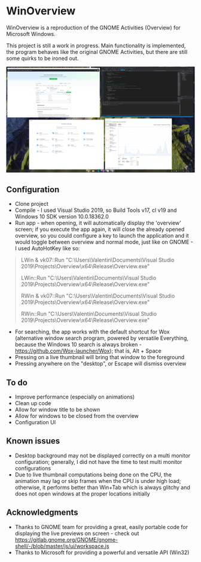 # WinOverview
WinOverview is a reproduction of the GNOME Activities (Overview) for Microsoft Windows.

This project is still a work in progress. Main functionality is implemented, the program behaves like the original GNOME Activities, but there are still some quirks to be ironed out.

![Screenshot](/docs/screenshot.png?raw=true "Screenshot")

## Configuration
* Clone project
* Compile - I used Visual Studio 2019, so Build Tools v17, cl v19 and Windows 10 SDK version 10.0.18362.0
* Run app - when opening, it will automatically display the 'overview' screen; if you execute the app again, it will close the already opened overview, so you could configure a key to launch the application and it would toggle between overview and normal mode, just like on GNOME - I used AutoHotKey like so:
> LWin & vk07::Run "C:\Users\Valentin\Documents\Visual Studio 2019\Projects\Overview\x64\Release\Overview.exe"
>
> LWin::Run "C:\Users\Valentin\Documents\Visual Studio 2019\Projects\Overview\x64\Release\Overview.exe"
>
> RWin & vk07::Run "C:\Users\Valentin\Documents\Visual Studio 2019\Projects\Overview\x64\Release\Overview.exe"
>
> RWin::Run "C:\Users\Valentin\Documents\Visual Studio 2019\Projects\Overview\x64\Release\Overview.exe"
* For searching, the app works with the default shortcut for Wox (alternative window search program, powered by versatile Everything, because the Windows 10 search is always broken - https://github.com/Wox-launcher/Wox); that is, Alt + Space
* Pressing on a live thumbnail will bring that window to the foreground
* Pressing anywhere on the "desktop", or Escape will dismiss overview

## To do
* Improve performance (especially on animations)
* Clean up code
* Allow for window title to be shown
* Allow for windows to be closed from the overview
* Configuration UI

## Known issues
* Desktop background may not be displayed correctly on a multi monitor configuration; generally, I did not have the time to test multi monitor configurations
* Due to live thumbnail computations being done on the CPU, the animation may lag or skip frames when the CPU is under high load; otherwise, it performs better than Win+Tab which is always glitchy and does not open windows at the proper locations initially

## Acknowledgments
* Thanks to GNOME team for providing a great, easily portable code for displaying the live previews on screen - check out https://gitlab.gnome.org/GNOME/gnome-shell/-/blob/master/js/ui/workspace.js
* Thanks to Microsoft for providing a powerful and versatile API (Win32)
